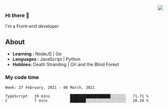 <img align='right' src="https://github-readme-stats.vercel.app/api?username=strugglebak&show_icons=true">

### Hi there 👋

I'm a Front-end developer

## About

-  **Learning :** NodeJS | Go
-  **Languages :** JavaScript | Python
-  **Hobbies:** Death Stranding | Ori and the Blind Forest

### My code time

<!--START_SECTION:waka-->
```text
Week: 27 February, 2021 - 06 March, 2021

TypeScript   19 mins         ██████████████████░░░░░░░   71.71 % 
C            7 mins          ███████░░░░░░░░░░░░░░░░░░   28.10 % 
```
<!--END_SECTION:waka-->
